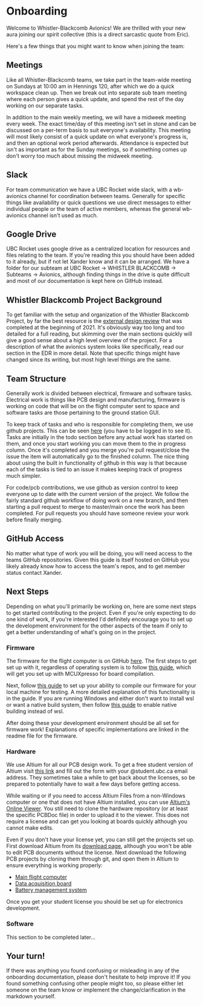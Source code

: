 # Onboarding

Welcome to Whistler-Blackcomb Avionics! We are thrilled with your new aura joining our spirit collective (this is a direct sarcastic quote from Eric). 

Here's a few things that you might want to know when joining the team:

## Meetings

Like all Whistler-Blackcomb teams, we take part in the team-wide meeting on Sundays at 10:00 am in Hennings 120, after which we do a quick workspace clean up. Then we break out into separate sub team meeting where each person gives a quick update, and spend the rest of the day working on our separate tasks. 

In addition to the main weekly meeting, we will have a midweek meeting every week. The exact time/day of this meeting isn't set in stone and can be discussed on a per-term basis to suit everyone's availability. This meeting will most likely consist of a quick update on what everyone's progress is, and then an optional work period afterwards. Attendance is expected but isn't as important as for the Sunday meetings, so if something comes up don't worry too much about missing the midweek meeting. 

## Slack

For team communication we have a UBC Rocket wide slack, with a wb-avionics channel for coordination between teams. Generally for specific things like availability or quick questions we use direct messages to either individual people or the team of active members, whereas the general wb-avionics channel isn't used as much. 

## Google Drive

UBC Rocket uses google drive as a centralized location for resources and files relating to the team. If you're reading this you should have been added to it already, but if not let Xander know and it can be arranged. We have a folder for our subteam at UBC Rocket -> WHISTLER BLACKCOMB -> Subteams -> Avionics, although finding things in the drive is quite difficult and most of our documentation is kept here on GitHub instead. 

## Whistler Blackcomb Project Background

To get familiar with the setup and organization of the Whistler Blackcomb Project, by far the best resource is the [external design review](https://docs.google.com/document/d/1aMXL6ogCYWBh2T_MYrKgUeNxM_nnbr7gomK3zXRZ8YI/edit?usp=sharing) that was completed at the beginning of 2021. It's obviously way too long and too detailed for a full reading, but skimming over the main sections quickly will give a good sense about a high level overview of the project. For a description of what the avionics system looks like specifically, read our section in the EDR in more detail. Note that specific things might have changed since its writing, but most high level things are the same. 

## Team Structure

Generally work is divided between electrical, firmware and software tasks. Electrical work is things like PCB design and manufacturing, firmware is working on code that will be on the flight computer sent to space and software tasks are those pertaining to the ground station GUI. 

To keep track of tasks and who is responsible for completing them, we use github projects. This can be seen [here](https://github.com/orgs/UBC-Rocket/projects/1) (you have to be logged in to see it). Tasks are initially in the todo section before any actual work has started on them, and once you start working you can move them to the in progress column. Once it's completed and you merge you're pull request/close the issue the item will automatically go to the finished column. The nice thing about using the built in functionality of github in this way is that because each of the tasks is tied to an issue it makes keeping track of progress much simpler. 

For code/pcb contributions, we use github as version control to keep everyone up to date with the current version of the project. We follow the fairly standard github workflow of doing work on a new branch, and then starting a pull request to merge to master/main once the work has been completed. For pull requests you should have someone review your work before finally merging. 

## GitHub Access

No matter what type of work you will be doing, you will need access to the teams GitHub repositories. Given this guide is itself hosted on GitHub you likely already know how to access the team's repos, and to get member status contact Xander. 

## Next Steps

Depending on what you'll primarily be working on, here are some next steps to get started contributing to the project. Even if you're only expecting to do one kind of work, if you're interested I'd definitely encourage you to set up the development environment for the other aspects of the team if only to get a better understanding of what's going on in the project. 

### Firmware

The firmware for the flight computer is on GitHub [here](https://github.com/UBC-Rocket/Whistler-Blackcomb-v2). The first steps to get set up with it, regardless of operating system is to follow [this guide](../doc/MCUXpresso-Setup.md), which will get you set up with MCUXpresso for board compilation. 

Next, follow [this guide](../doc/x86-Compilation.md) to set up your ability to compile our firmware for your local machine for testing. A more detailed explanation of this functionality is in the guide. If you are running Windows and either don't want to install wsl or want a native build system, then follow [this guide](../doc/Windows-Compilation-with-Cygwin.md) to enable native building instead of wsl. 

After doing these your development environment should be all set for firmware work! Explanations of specific implementations are linked in the readme file for the firmware. 

### Hardware

We use Altium for all our PCB design work. To get a free student version of Altium visit [this link](https://www.altium.com/solutions/academic-programs/student-licenses) and fill out the form with your @student.ubc.ca email address. They sometimes take a while to get back about the licenses, so be prepared to potentially have to wait a few days before getting access. 

While waiting or if you need to access Altium Files from a non-Windows computer or one that does not have Altium installed, you can use [Altium's Online Viewer](https://www.altium.com/viewer/). You still need to clone the hardware repository (or at least the specific PCBDoc file) in order to upload it to the viewer. This does not require a license and can get you looking at boards quickly although you cannot make edits.

Even if you don't have your license yet, you can still get the projects set up. First download Altium from its [download page](https://www.altium.com/products/downloads), although you won't be able to edit PCB documents without the license. Next download the following PCB projects by cloning them through git, and open them in Altium to ensure everything is working properly: 

* [Main flight computer](https://github.com/UBC-Rocket/WB-AV-4500-FC)
* [Data acquisition board](https://github.com/UBC-Rocket/WB-AV-4500-FC)
* [Battery management system](https://github.com/UBC-Rocket/WB-AV-4501-BMS)

Once you get your student license you should be set up for electronics development. 

### Software

This section to be completed later...

## Your turn!

If there was anything you found confusing or misleading in any of the onboarding documentation, please don't hesitate to help improve it! If you found something confusing other people might too, so please either let someone on the team know or implement the change/clarification in the markdown yourself. 
